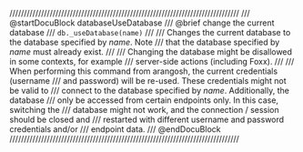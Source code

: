 ////////////////////////////////////////////////////////////////////////////////
/// @startDocuBlock databaseUseDatabase
/// @brief change the current database
/// `db._useDatabase(name)`
///
/// Changes the current database to the database specified by *name*. Note
/// that the database specified by *name* must already exist.
///
/// Changing the database might be disallowed in some contexts, for example
/// server-side actions (including Foxx).
///
/// When performing this command from arangosh, the current credentials (username
/// and password) will be re-used. These credentials might not be valid to
/// connect to the database specified by *name*. Additionally, the database
/// only be accessed from certain endpoints only. In this case, switching the
/// database might not work, and the connection / session should be closed and
/// restarted with different username and password credentials and/or
/// endpoint data.
/// @endDocuBlock
////////////////////////////////////////////////////////////////////////////////